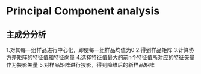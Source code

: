 # Principal Component analysis
## 主成分分析
1.对其每一组样品进行中心化，即使每一组样品均值为0
2.得到样品矩阵
3.计算协方差矩阵的特征值和特征向量
4.选择特征值最大的前n个特征值所对应的特征矢量作为投影矢量
5.对样品矩阵进行投影，得到降维后的新样品矩阵